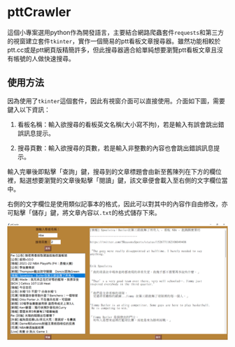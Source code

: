 # pttCrawler

這個小專案選用python作為開發語言，主要結合網路爬蟲套件`requests`和第三方的視窗建立套件`tkinter`，實作一個簡易的ptt看板文章搜尋器。雖然功能相較於ptt.cc或是ptt網頁版精簡許多，但此搜尋器適合給單純想要瀏覽ptt看板文章且沒有帳號的人做快速搜尋。

## 使用方法

因為使用了`tkinter`這個套件，因此有視窗介面可以直接使用。介面如下圖，需要鍵入以下資訊：

1. 看板名稱：輸入欲搜尋的看板英文名稱(大小寫不拘)，若是輸入有誤會跳出錯誤訊息提示。

2. 搜尋頁數：輸入欲搜尋的頁數，若是輸入非整數的內容也會跳出錯誤訊息提示。

輸入完畢後即點擊「查詢」鍵，搜尋到的文章標題會由新至舊陳列在下方的欄位裡，點選想要瀏覽的文章後點擊「閱讀」鍵，該文章便會載入至右側的文字欄位當中。

右側的文字欄位是使用類似記事本的格式，因此可以對其中的內容作自由修改，亦可點擊「儲存」鍵，將文章內容以`.txt`的格式儲存下來。

<img src="./demo.png">
